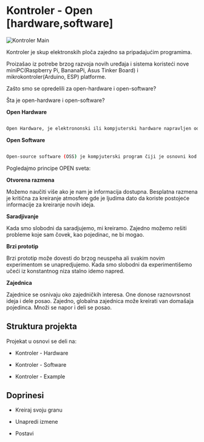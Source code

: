 # Kontroler - Open [hardware,software]



![Kontroler Main](https://github.com/tvlada73/Kontroler/blob/master/ReadMeStuff/Spojko%20ceo%201.png)


Kontroler je skup elektronskih ploča zajedno sa pripadajućim programima.


Proizašao iz potrebe brzog razvoja novih uređaja i sistema koristeći nove miniPC(Raspberry Pi, BananaPi, Asus Tinker Board) i mikrokontroler(Arduino, ESP) platforme.


Zašto smo se opredelili za open-hardware i open-software?



Šta je open-hardware i open-software?



**Open Hardware**

```sh

Open Hardware, je elektrononski ili kompjuterski hardware napravljen od tehnickih i drugih informacija koje mogu biti kopirane i licencirane ali se ipak daju javnosti besplatno. Takve informacije mogu da budu u vidu dokumentacije, šematskih crteža, tehničkih crteža, liste delova itd.

```



  **Open Software**

```sh

Open-source software (OSS) je kompjuterski program čiji je osnovni kod dat javnosti sa licencom kojom se držaocu licence daje pravo da kod studira, menja, i distribuira trećim licima.

```



Pogledajmo principe OPEN sveta:



**Otvorena razmena**

Možemo naučiti više ako je nam je informacija dostupna. Besplatna razmena je kritična za kreiranje atmosfere gde je ljudima dato da koriste postojeće informacije za kreiranje novih ideja.



**Saradjivanje**

Kada smo slobodni da saradjujemo, mi kreiramo. Zajedno možemo rešiti probleme koje sam čovek, kao pojedinac, ne bi mogao.



**Brzi prototip**

Brzi prototip može dovesti do brzog neuspeha ali svakim novim experimentom se unapredjujemo. Kada smo slobodni da experimentišemo učeći iz konstantnog niza stalno idemo napred.



**Zajednica**

Zajednice se osnivaju oko zajedničkih interesa. One donose raznovrsnost ideja i dele posao. Zajedno, globalna zajednica može kreirati van domašaja pojedinca. Množi se napor i deli se posao.





## Struktura projekta



Projekat u osnovi se deli na:

* Kontroler - Hardware

* Kontroler - Software

* Kontroler - Example









## Doprinesi



* Kreiraj svoju granu

* Unapredi izmene

* Postavi











